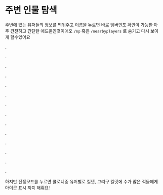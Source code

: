 # 주변 인물 탐색
주변에 있는 유저들의 정보를 띄워주고 이름을 누르면 바로 멤버인포 확인이 가능한 아주 건전하고 간단한 애드온인것이애오
`/np` 혹은 `/nearbyplayers` 로 숨기고 다시 보이게 할수있어요



.

.

.

.

.

.

.

.

.

.

.

.

.

.





하지만 전쟁모드를 누르면 콜로니중 유저별로 킬뎃, 그리구 킬뎃에 수가 많은 적들에게 아이콘 표시 까지 해줘요!